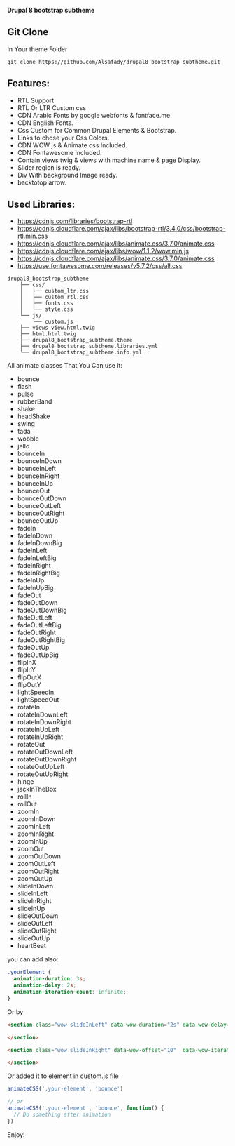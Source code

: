 
**Drupal 8 bootstrap subtheme**


## Git Clone
In Your theme Folder

```text
git clone https://github.com/Alsafady/drupal8_bootstrap_subtheme.git
```

## Features:
- RTL Support
- RTL Or LTR Custom css
- CDN Arabic Fonts by google webfonts & fontface.me
- CDN English Fonts.
- Css Custom for Common Drupal Elements & Bootstrap.
- Links to chose your Css Colors.
- CDN WOW js & Animate css Included.
- CDN Fontawesome Included.
- Contain views twig & views with machine name & page Display.
- Slider region is ready.
- Div With background Image ready.
- backtotop arrow.


## Used Libraries:
- https://cdnjs.com/libraries/bootstrap-rtl
- https://cdnjs.cloudflare.com/ajax/libs/bootstrap-rtl/3.4.0/css/bootstrap-rtl.min.css
- https://cdnjs.cloudflare.com/ajax/libs/animate.css/3.7.0/animate.css
- https://cdnjs.cloudflare.com/ajax/libs/wow/1.1.2/wow.min.js
- https://cdnjs.cloudflare.com/ajax/libs/animate.css/3.7.0/animate.css
- https://use.fontawesome.com/releases/v5.7.2/css/all.css



```text
drupal8_bootstrap_subtheme
    ├── css/
    │   ├── custom_ltr.css
    │   ├── custom_rtl.css
    │   ├── fonts.css
    │   └── style.css
    └── js/
        └── custom.js
    ├── views-view.html.twig
    ├── html.html.twig
    ├── drupal8_bootstrap_subtheme.theme
    ├── drupal8_bootstrap_subtheme.libraries.yml
    └── drupal8_bootstrap_subtheme.info.yml
```









All animate classes That You Can use it:
- bounce
- flash
- pulse
- rubberBand
- shake
- headShake
- swing
- tada
- wobble
- jello
- bounceIn
- bounceInDown
- bounceInLeft
- bounceInRight
- bounceInUp
- bounceOut
- bounceOutDown
- bounceOutLeft
- bounceOutRight
- bounceOutUp
- fadeIn
- fadeInDown
- fadeInDownBig
- fadeInLeft
- fadeInLeftBig
- fadeInRight
- fadeInRightBig
- fadeInUp
- fadeInUpBig
- fadeOut
- fadeOutDown
- fadeOutDownBig
- fadeOutLeft
- fadeOutLeftBig
- fadeOutRight
- fadeOutRightBig
- fadeOutUp
- fadeOutUpBig
- flipInX
- flipInY
- flipOutX
- flipOutY
- lightSpeedIn
- lightSpeedOut
- rotateIn
- rotateInDownLeft
- rotateInDownRight
- rotateInUpLeft
- rotateInUpRight
- rotateOut
- rotateOutDownLeft
- rotateOutDownRight
- rotateOutUpLeft
- rotateOutUpRight
- hinge
- jackInTheBox
- rollIn
- rollOut
- zoomIn
- zoomInDown
- zoomInLeft
- zoomInRight
- zoomInUp
- zoomOut
- zoomOutDown
- zoomOutLeft
- zoomOutRight
- zoomOutUp
- slideInDown
- slideInLeft
- slideInRight
- slideInUp
- slideOutDown
- slideOutLeft
- slideOutRight
- slideOutUp
- heartBeat


you can add also:


```css
.yourElement {
  animation-duration: 3s;
  animation-delay: 2s;
  animation-iteration-count: infinite;
}
```


Or by

```html
<section class="wow slideInLeft" data-wow-duration="2s" data-wow-delay="5s">

</section>

<section class="wow slideInRight" data-wow-offset="10"  data-wow-iteration="10">

</section>
```

Or added it to element in custom.js file


```js
animateCSS('.your-element', 'bounce')

// or
animateCSS('.your-element', 'bounce', function() {
  // Do something after animation
})
```



Enjoy!
